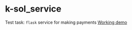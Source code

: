 # k-sol_service
Test task: `flask` service for making payments
[Working demo](https://ksolutions.herokuapp.com)
